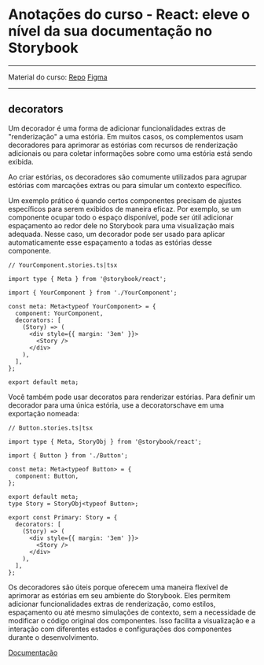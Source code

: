 # Anotações do curso - React: eleve o nível da sua documentação no Storybook

----

Material do curso:
[Repo](https://github.com/alura-cursos/alfabit-ds/tree/projeto_base)
[Figma](https://www.figma.com/file/h86gUvqUXTKwgr6tVYinLT/React%3A-Design-System-com-Tailwind?type=design&node-id=143-2789&t=tc1JQtY9THljGNiw-0)

---

## decorators
Um decorador é uma forma de adicionar funcionalidades extras de "renderização" a uma estória. Em muitos casos, os complementos usam decoradores para aprimorar as estórias com recursos de renderização adicionais ou para coletar informações sobre como uma estória está sendo exibida.

Ao criar estórias, os decoradores são comumente utilizados para agrupar estórias com marcações extras ou para simular um contexto específico.

Um exemplo prático é quando certos componentes precisam de ajustes específicos para serem exibidos de maneira eficaz. Por exemplo, se um componente ocupar todo o espaço disponível, pode ser útil adicionar espaçamento ao redor dele no Storybook para uma visualização mais adequada. Nesse caso, um decorador pode ser usado para aplicar automaticamente esse espaçamento a todas as estórias desse componente.

```
// YourComponent.stories.ts|tsx

import type { Meta } from '@storybook/react';

import { YourComponent } from './YourComponent';

const meta: Meta<typeof YourComponent> = {
  component: YourComponent,
  decorators: [
    (Story) => (
      <div style={{ margin: '3em' }}>
        <Story />
      </div>
    ),
  ],
};

export default meta;
```

Você também pode usar decoratos para renderizar estórias. Para definir um decorador para uma única estória, use a decoratorschave em uma exportação nomeada:
```
// Button.stories.ts|tsx

import type { Meta, StoryObj } from '@storybook/react';

import { Button } from './Button';

const meta: Meta<typeof Button> = {
  component: Button,
};

export default meta;
type Story = StoryObj<typeof Button>;

export const Primary: Story = {
  decorators: [
    (Story) => (
      <div style={{ margin: '3em' }}>
        <Story />
      </div>
    ),
  ],
};
```

Os decoradores são úteis porque oferecem uma maneira flexível de aprimorar as estórias em seu ambiente do Storybook. Eles permitem adicionar funcionalidades extras de renderização, como estilos, espaçamento ou até mesmo simulações de contexto, sem a necessidade de modificar o código original dos componentes. Isso facilita a visualização e a interação com diferentes estados e configurações dos componentes durante o desenvolvimento.

[Documentação](https://storybook.js.org/docs/react/writing-stories/decorators#page-top)